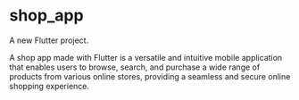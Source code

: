 # shop_app

A new Flutter project.

A shop app made with Flutter is a versatile and intuitive mobile application that enables users to browse, search, and purchase a wide range of products from various online stores, providing a seamless and secure online shopping experience.
